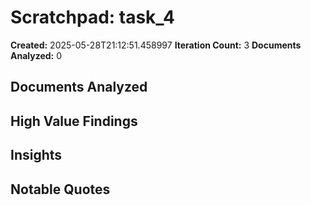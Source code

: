 # Scratchpad: task_4

**Created:** 2025-05-28T21:12:51.458997
**Iteration Count:** 3
**Documents Analyzed:** 0

## Documents Analyzed

## High Value Findings

## Insights

## Notable Quotes